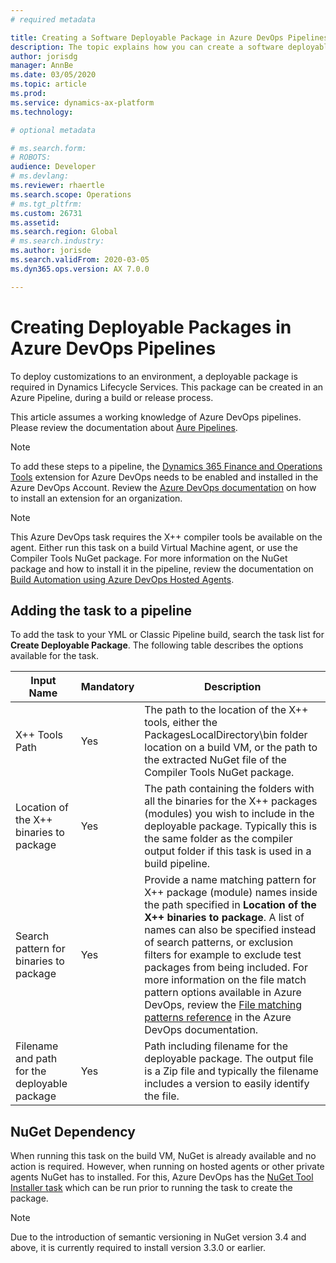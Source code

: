 ```yaml
---
# required metadata

title: Creating a Software Deployable Package in Azure DevOps Pipelines
description: The topic explains how you can create a software deployable package when running build automation in Azure DevOps
author: jorisdg
manager: AnnBe
ms.date: 03/05/2020
ms.topic: article
ms.prod: 
ms.service: dynamics-ax-platform
ms.technology: 

# optional metadata

# ms.search.form: 
# ROBOTS: 
audience: Developer
# ms.devlang: 
ms.reviewer: rhaertle
ms.search.scope: Operations
# ms.tgt_pltfrm: 
ms.custom: 26731
ms.assetid:
ms.search.region: Global
# ms.search.industry: 
ms.author: jorisde
ms.search.validFrom: 2020-03-05
ms.dyn365.ops.version: AX 7.0.0

---
```


# Creating Deployable Packages in Azure DevOps Pipelines

To deploy customizations to an environment, a deployable package is required in Dynamics Lifecycle Services. This package can be created in an Azure Pipeline, during a build or release process.

This article assumes a working knowledge of Azure DevOps pipelines. Please review the documentation about [Aure Pipelines](https://docs.microsoft.com/en-us/azure/devops/pipelines/get-started/pipelines-get-started?view=azure-devops).

> [!NOTE]
> To add these steps to a pipeline, the [Dynamics 365 Finance and Operations Tools](https://marketplace.visualstudio.com/items?itemName=Dyn365FinOps.dynamics365-finops-tools) extension for Azure DevOps needs to be enabled and installed in the Azure DevOps Account. Review the [Azure DevOps documentation](https://docs.microsoft.com/en-us/azure/devops/marketplace/install-extension?view=azure-devops&tabs=browser) on how to install an extension for an organization.

> [!NOTE]
> This Azure DevOps task requires the X++ compiler tools be available on the agent. Either run this task on a build Virtual Machine agent, or use the Compiler Tools NuGet package. For more information on the NuGet package and how to install it in the pipeline, review the documentation on [Build Automation using Azure DevOps Hosted Agents](hosted-build-automation.md).

## Adding the task to a pipeline

To add the task to your YML or Classic Pipeline build, search the task list for **Create Deployable Package**. The following table describes the options available for the task.

| Input Name | Mandatory | Description |
| --- | --- | --- |
| X++ Tools Path | Yes | The path to the location of the X++ tools, either the PackagesLocalDirectory\bin folder location on a build VM, or the path to the extracted NuGet file of the Compiler Tools NuGet package. |
| Location of the X++ binaries to package | Yes | The path containing the folders with all the binaries for the X++ packages (modules) you wish to include in the deployable package. Typically this is the same folder as the compiler output folder if this task is used in a build pipeline. |
| Search pattern for binaries to package | Yes | Provide a name matching pattern for X++ package (module) names inside the path specified in **Location of the X++ binaries to package**. A list of names can also be specified instead of search patterns, or exclusion filters for example to exclude test packages from being included. For more information on the file match pattern options available in Azure DevOps, review the [File matching patterns reference](https://docs.microsoft.com/azure/devops/pipelines/tasks/file-matching-patterns?view=azure-devops) in the Azure DevOps documentation. |
| Filename and path for the deployable package | Yes | Path including filename for the deployable package. The output file is a Zip file and typically the filename includes a version to easily identify the file. |

## NuGet Dependency

When running this task on the build VM, NuGet is already available and no action is required. However, when running on hosted agents or other private agents NuGet has to installed. For this, Azure DevOps has the [NuGet Tool Installer task](https://docs.microsoft.com/azure/devops/pipelines/tasks/tool/nuget?view=azure-devops) which can be run prior to running the task to create the package.

> [!NOTE]
> Due to the introduction of semantic versioning in NuGet version 3.4 and above, it is currently required to install version 3.3.0 or earlier.


